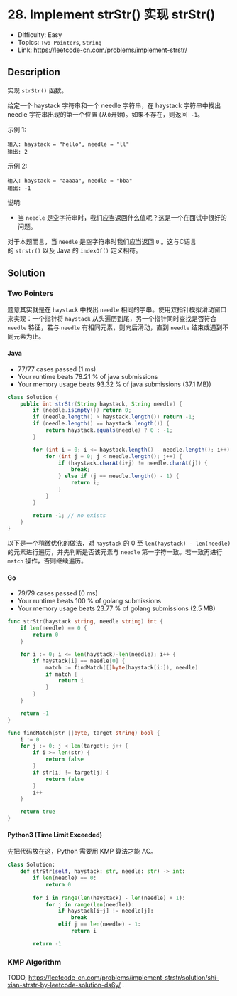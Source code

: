 # 28. Implement strStr() 实现 strStr()

- Difficulty: Easy 
- Topics: `Two Pointers`, `String`
- Link: https://leetcode-cn.com/problems/implement-strstr/

## Description

实现 `strStr()` 函数。

给定一个 haystack 字符串和一个 needle 字符串，在 haystack 字符串中找出 needle 字符串出现的第一个位置 (从`0`开始)。如果不存在，则返回  `-1`。

示例 1:
```
输入: haystack = "hello", needle = "ll"
输出: 2
```
示例 2:
```
输入: haystack = "aaaaa", needle = "bba"
输出: -1
```

说明:
- 当 `needle` 是空字符串时，我们应当返回什么值呢？这是一个在面试中很好的问题。

对于本题而言，当 `needle` 是空字符串时我们应当返回 `0` 。这与C语言的 `strstr()` 以及 Java 的 `indexOf()` 定义相符。

## Solution

### Two Pointers

题意其实就是在 `haystack` 中找出 `needle` 相同的字串。使用双指针模拟滑动窗口来实现：一个指针将 `haystack` 从头遍历到尾，另一个指针同时查找是否符合 `needle` 特征，若与 `needle` 有相同元素，则向后滑动，直到 `needle` 结束或遇到不同元素为止。

#### Java

- 77/77 cases passed (1 ms)
- Your runtime beats 78.21 % of java submissions
- Your memory usage beats 93.32 % of java submissions (37.1 MB))

```java
class Solution {
    public int strStr(String haystack, String needle) {
        if (needle.isEmpty()) return 0;
        if (needle.length() > haystack.length()) return -1;
        if (needle.length() == haystack.length()) {
            return haystack.equals(needle) ? 0 : -1;
        }

        for (int i = 0; i <= haystack.length() - needle.length(); i++) {
            for (int j = 0; j < needle.length(); j++) {
                if (haystack.charAt(i+j) != needle.charAt(j)) {
                    break;
                } else if (j == needle.length() - 1) {
                    return i;
                }
            }
        }

        return -1; // no exists
    }
}
```

以下是一个稍微优化的做法，对 `haystack` 的 0 至 `len(haystack) - len(needle)` 的元素进行遍历，并先判断是否该元素与 `needle` 第一字符一致。若一致再进行 `match` 操作，否则继续遍历。

#### Go

- 79/79 cases passed (0 ms)
- Your runtime beats 100 % of golang submissions
- Your memory usage beats 23.77 % of golang submissions (2.5 MB)

```go
func strStr(haystack string, needle string) int {
	if len(needle) == 0 {
		return 0
	}

	for i := 0; i <= len(haystack)-len(needle); i++ {
		if haystack[i] == needle[0] {
			match := findMatch([]byte(haystack[i:]), needle)
			if match {
				return i
			}
		}
	}

	return -1
}

func findMatch(str []byte, target string) bool {
	i := 0
	for j := 0; j < len(target); j++ {
		if i >= len(str) {
			return false
		}
		if str[i] != target[j] {
			return false
		}
		i++
	}

	return true
}
```

#### Python3 (Time Limit Exceeded)

先把代码放在这，Python 需要用 KMP 算法才能 AC。

```python
class Solution:
    def strStr(self, haystack: str, needle: str) -> int:
        if len(needle) == 0:
            return 0
        
        for i in range(len(haystack) - len(needle) + 1):
            for j in range(len(needle)):
                if haystack[i+j] != needle[j]:
                    break
                elif j == len(needle) - 1:
                    return i

        return -1
```

### KMP Algorithm

TODO, https://leetcode-cn.com/problems/implement-strstr/solution/shi-xian-strstr-by-leetcode-solution-ds6y/ .

